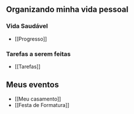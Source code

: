 
## Organizando minha vida pessoal

### Vida Saudável

- [[Progresso]]

### Tarefas a serem feitas

- [[Tarefas]]

## Meus eventos
- [[Meu casamento]]
- [[Festa de Formatura]]
